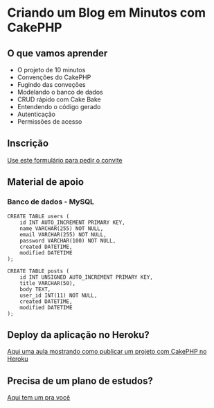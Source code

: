# Criando um Blog em Minutos com CakePHP

## O que vamos aprender

 - O projeto de 10 minutos
 - Convenções do CakePHP
 - Fugindo das conveções
 - Modelando o banco de dados
 - CRUD rápido com Cake Bake
 - Entendendo o código gerado
 - Autenticação
 - Permissões de acesso

## Inscrição

[Use este formulário para pedir o convite](https://conteudo.schoolofnet.com/criando-um-blog-em-minutos-com-cakephp3)

## Material de apoio

### Banco de dados - MySQL

```
CREATE TABLE users (
    id INT AUTO_INCREMENT PRIMARY KEY,
    name VARCHAR(255) NOT NULL,
    email VARCHAR(255) NOT NULL,
    password VARCHAR(100) NOT NULL,
    created DATETIME,
    modified DATETIME
);

CREATE TABLE posts (
    id INT UNSIGNED AUTO_INCREMENT PRIMARY KEY,
    title VARCHAR(50),
    body TEXT,
    user_id INT(11) NOT NULL,
    created DATETIME,
    modified DATETIME
);
```

## Deploy da aplicação no Heroku?

[Aqui uma aula mostrando como publicar um projeto com CakePHP no Heroku](https://www.schoolofnet.com/canal-direto-ao-ponto/cakephp-no-heroku/)

## Precisa de um plano de estudos?

[Aqui tem um pra você](https://www.schoolofnet.com/plano-de-estudo-cakephp/)
